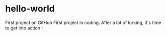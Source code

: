 # hello-world
First project on GitHub
First project in coding. After a lot of lurking, it's time to get into action !

